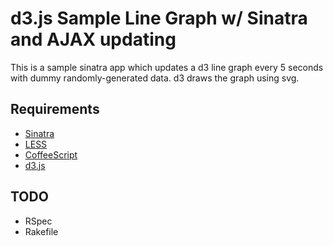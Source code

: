 # d3.js Sample Line Graph w/ Sinatra and AJAX updating

This is a sample sinatra app which updates a d3 line graph every 5
seconds with dummy randomly-generated data. d3 draws the graph using
svg.

## Requirements

- [Sinatra](sinatrarb.com)
- [LESS](http://lesscss.org)
- [CoffeeScript](http://www.coffeescript.org)
- [d3.js](http://d3js.org)

## TODO

- RSpec
- Rakefile
